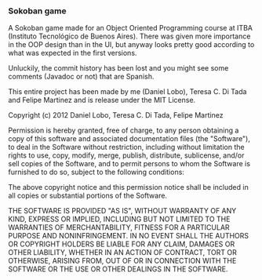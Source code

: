 ### Sokoban game ###

A Sokoban game made for an Object Oriented Programming course at ITBA (Instituto
Tecnológico de Buenos Aires). There was given more importance in the OOP design 
than in the UI, but anyway looks pretty good according to what was expected in
the first versions.

Unluckily, the commit history has been lost and you might see some comments
(Javadoc or not) that are Spanish.

This entire project has been made by me (Daniel Lobo), Teresa C. Di Tada and
Felipe Martinez and is release under the MIT License.

Copyright (c) 2012 Daniel Lobo, Teresa C. Di Tada, Felipe Martinez

Permission is hereby granted, free of charge, to any person obtaining a copy of 
this software and associated documentation files (the "Software"), to deal in 
the Software without restriction, including without limitation the rights to
use, copy, modify, merge, publish, distribute, sublicense, and/or sell copies of
the Software, and to permit persons to whom the Software is furnished to do so, 
subject to the following conditions:

The above copyright notice and this permission notice shall be included in all
copies or substantial portions of the Software.

THE SOFTWARE IS PROVIDED "AS IS", WITHOUT WARRANTY OF ANY KIND, EXPRESS OR 
IMPLIED, INCLUDING BUT NOT LIMITED TO THE WARRANTIES OF MERCHANTABILITY, FITNESS
FOR A PARTICULAR PURPOSE AND NONINFRINGEMENT. IN NO EVENT SHALL THE AUTHORS OR
COPYRIGHT HOLDERS BE LIABLE FOR ANY CLAIM, DAMAGES OR OTHER LIABILITY, WHETHER
IN AN ACTION OF CONTRACT, TORT OR OTHERWISE, ARISING FROM, OUT OF OR IN 
CONNECTION WITH THE SOFTWARE OR THE USE OR OTHER DEALINGS IN THE SOFTWARE.
